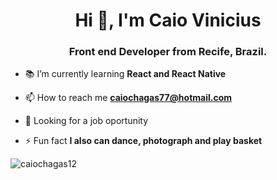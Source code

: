 <h1 align="center">Hi 👋, I'm Caio Vinicius</h1>
<h3 align="center">Front end Developer from Recife, Brazil.</h3>

- 📚 I’m currently learning **React and React Native**

- 📫 How to reach me **caiochagas77@hotmail.com**

- 👀 Looking for a job oportunity 

- ⚡ Fun fact **I also can dance, photograph and play basket**



<p><img align="center" src="https://github-readme-stats.vercel.app/api/top-langs?username=caiochagas12&show_icons=true&locale=en&layout=compact" alt="caiochagas12" /></p>
